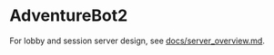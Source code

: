 # AdventureBot2

For lobby and session server design, see [docs/server_overview.md](docs/server_overview.md).

